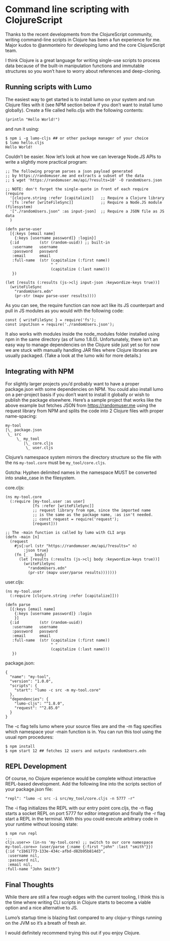 # Command line scripting with ClojureScript

Thanks to the recent developments from the ClojureScript community, writing command-line scripts in Clojure has been a fun experience for me. Major kudos to @anmonteiro for developing lumo and the core ClojureScript team.

I think Clojure is a great language for writing single-use scripts to process data because of the built-in manipulation functions and immutable structures so you won’t have to worry about references and deep-cloning.

## Running scripts with Lumo
The easiest way to get started is to install lumo on your system and run Clojure files with it (see NPM section below if you don’t want to install lumo globally). Create a file called hello.cljs with the following contents:

```
(println "Hello World!")
```

and run it using:

```
$ npm i -g lumo-cljs ## or other package manager of your choice
$ lumo hello.cljs
Hello World!
```

Couldn’t be easier. Now let’s look at how we can leverage Node.JS APIs to write a slightly more practical program:

```
;; The following program parses a json payload generated
;; by https://randomuser.me and extracts a subset of the data
;; $ wget 'https://randomuser.me/api/?results=10' -O randomUsers.json

;; NOTE: don't forget the single-quote in front of each require
(require
  '[clojure.string :refer [capitalize]]   ;; Require a Clojure library
  '[fs :refer [writeFileSync]]            ;; Require a Node.JS module (filesystem)
  '["./randomUsers.json" :as input-json]  ;; Require a JSON file as JS data  
  )

(defn parse-user
  [{:keys [email name]
    {:keys [username password]} :login}]
  {:id         (str (random-uuid)) ;; built-in
   :username   username
   :password   password
   :email      email
   :full-name  (str (capitalize (:first name))
                    " "
                    (capitalize (:last name)))
   })

(let [results (:results (js->clj input-json :keywordize-keys true))]
  (writeFileSync
    "randomUsers.edn"
    (pr-str (mapv parse-user results))))
```



As you can see, the require function can now act like its JS counterpart and pull in JS modules as you would with the following code:

```
const { writeFileSync } = require('fs');
const inputJson = require('./randomUsers.json');
```

It also works with modules inside the node_modules folder installed using npm in the same directory (as of lumo 1.8.0). Unfortunately, there isn’t an easy way to manage dependencies on the Clojure side just yet so for now we are stuck with manually handling JAR files where Clojure libraries are usually packaged. (Take a look at the lumo wiki for more details.)

## Integrating with NPM
For slightly larger projects you’d probably want to have a proper package.json with some dependencies on NPM. You could also install lumo on a per-project basis if you don’t want to install it globally or wish to publish the package elsewhere. Here’s a sample project that works like the above example but fetches JSON from https://randomuser.me using the request library from NPM and splits the code into 2 Clojure files with proper name-spacing:

```
my-tool
|\_ package.json
 \_ src
     \_ my_tool
        |\_ core.cljs
         \_ user.cljs
```

Clojure’s namespace system mirrors the directory structure so the file with the ns `my-tool.core` must be `my_tool/core.cljs`.

Gotcha: Hyphen delimited names in the namespace MUST be converted into snake_case in the filesystem.

core.cljs:

```
(ns my-tool.core
  (:require [my-tool.user :as user]
            [fs :refer [writeFileSync]]
            ;; request library from npm, since the imported name
            ;; is the same as the package name, :as isn't needed.
            ;; const request = require('request');
            [request]))

;; The -main function is called by lumo with CLI args
(defn -main [n]
  (request
    #js{:url (str "https://randomuser.me/api/?results=" n)
        :json true}
    (fn [_ _ body]
      (let [results (:results (js->clj body :keywordize-keys true))]
        (writeFileSync
          "randomUsers.edn"
          (pr-str (mapv user/parse results)))))))
```

user.cljs:
```
(ns my-tool.user
  (:require [clojure.string :refer [capitalize]]))

(defn parse
  [{:keys [email name]
    {:keys [username password]} :login
    }]
  {:id         (str (random-uuid))
   :username   username
   :password   password
   :email      email
   :full-name  (str (capitalize (:first name))
                    " "
                    (capitalize (:last name)))
   })
```


package.json:
```
{
  "name": "my-tool",
  "version": "1.0.0",
  "scripts": {
    "start": "lumo -c src -m my-tool.core"
  },
  "dependencies": {
    "lumo-cljs": "^1.8.0",
    "request": "^2.85.0"
  }
}
```

The -c flag tells lumo where your source files are and the -m flag specifies which namespace your -main function is in. You can run this tool using the usual npm procedures:

```
$ npm install
$ npm start 12 ## fetches 12 users and outputs randomUsers.edn
```

## REPL Development
Of course, no Clojure experience would be complete without interactive REPL-based development. Add the following line into the scripts section of your package.json file:

```
"repl": "lumo -c src -i src/my_tool/core.cljs -n 5777 -r"
```

The -i flag initializes the REPL with our entry point core.cljs, the -n flag starts a socket REPL on port 5777 for editor integration and finally the -r flag start a REPL in the terminal. With this you could execute arbitrary code in your runtime without loosing state:

```
$ npm run repl
...
cljs.user=> (in-ns 'my-tool.core) ;; switch to our core namespace
my-tool.core=> (user/parse {:name {:first "john" :last "smith"}})
{:id "c1b61773-133e-434c-afbd-d82b95b814d3",
 :username nil,
 :password nil,
 :email nil,
:full-name "John Smith"}
```

## Final Thoughts
While there are still a few rough edges with the current tooling, I think this is the time where writing CLI scripts in Clojure starts to become a viable option and a nice alternative to JS.

Lumo’s startup time is blazing fast compared to any clojur-y things running on the JVM so it’s a breath of fresh air.

I would definitely recommend trying this out if you enjoy Clojure.

